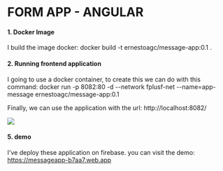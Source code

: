 # FORM APP - ANGULAR

#### **1.  Docker Image**
I build the image docker: docker build -t ernestoagc/message-app:0.1 .

#### **2. Running frontend application**
I going to use a docker container, to create this we can do with this command:
docker run -p 8082:80 -d  --network fplusf-net  --name=app-message ernestoagc/message-app:0.1

Finally, we can use the application with the url: http://localhost:8082/

![](https://i.imgur.com/4IBq83M.jpg)



#### **5. demo**
I've deploy these application on firebase. you can visit the demo: 
https://messageapp-b7aa7.web.app